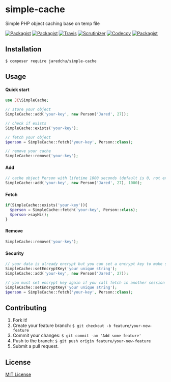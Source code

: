 # simple-cache
Simple PHP object caching base on temp file

[![Packagist](https://img.shields.io/packagist/v/jaredchu/simple-cache.svg)](https://packagist.org/packages/jaredchu/simple-cache)
[![Packagist](https://img.shields.io/packagist/dt/jaredchu/simple-cache.svg)](https://packagist.org/packages/jaredchu/simple-cache)
[![Travis](https://img.shields.io/travis/jaredchu/Simple-Cache.svg)](https://travis-ci.org/jaredchu/Simple-Cache)
[![Scrutinizer](https://img.shields.io/scrutinizer/g/jaredchu/Simple-Cache.svg)](https://scrutinizer-ci.com/g/jaredchu/Simple-Cache/)
[![Codecov](https://img.shields.io/codecov/c/github/jaredchu/Simple-Cache.svg)](https://codecov.io/gh/jaredchu/simple-cache)
[![Packagist](https://img.shields.io/packagist/l/jaredchu/simple-cache.svg)](https://packagist.org/packages/jaredchu/simple-cache)

## Installation
`$ composer require jaredchu/simple-cache`

## Usage

#### Quick start
```PHP
use JC\SimpleCache;

// store your object
SimpleCache::add('your-key', new Person('Jared', 27));

// check if exists
SimpleCache::exists('your-key');

// fetch your object
$person = SimpleCache::fetch('your-key', Person::class);

// remove your cache
SimpleCache::remove('your-key');
```

#### Add
```PHP
// cache object Person with lifetime 1000 seconds (default is 0, not expire)
SimpleCache::add('your-key', new Person('Jared', 27), 1000);
```
#### Fetch
```PHP
if(SimpleCache::exists('your-key')){
  $person = SimpleCache::fetch('your-key', Person::class);
  $person->sayHi();
}
```
#### Remove
```PHP
SimpleCache::remove('your-key');
```
#### Security
```PHP
// your data is already encrypt but you can set a encrypt key to make sure your it's safe
SimpleCache::setEncryptKey('your unique string');
SimpleCache::add('your-key', new Person('Jared', 27));

// you must set encrypt key again if you call fetch in another session
SimpleCache::setEncryptKey('your unique string');
$person = SimpleCache::fetch('your-key', Person::class);
```

## Contributing
1. Fork it!
2. Create your feature branch: `$ git checkout -b feature/your-new-feature`
3. Commit your changes: `$ git commit -am 'Add some feature'`
4. Push to the branch: `$ git push origin feature/your-new-feature`
5. Submit a pull request.

## License
[MIT License](https://github.com/jaredchu/Simple-Cache/blob/master/LICENSE)
